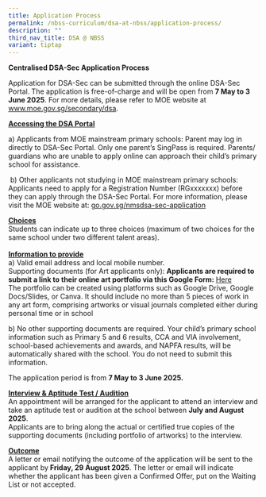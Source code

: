 ```yaml
---
title: Application Process
permalink: /nbss-curriculum/dsa-at-nbss/application-process/
description: ""
third_nav_title: DSA @ NBSS
variant: tiptap
---
```

<p><strong>Centralised DSA-Sec Application Process&nbsp;</strong>
</p>
<p>Application for DSA-Sec can be submitted through the online DSA-Sec Portal.
The application is free-of-charge and will be open from <strong>7 May to 3 June 2025</strong>.
For more details, please refer to MOE website at <a href="https://www.moe.gov.sg/secondary/dsa" rel="noopener nofollow" target="_blank">www.moe.gov.sg/secondary/dsa</a>.
&nbsp;</p>
<p><strong><u>Accessing the DSA Portal</u></strong>
</p>
<p>a)&nbsp;Applicants from MOE mainstream primary schools: Parent may log
in directly to DSA-Sec Portal. Only one parent’s SingPass is required.
Parents/ guardians who are unable to apply online can approach their child’s
primary school for assistance.</p>
<p>&nbsp;b)&nbsp;Other applicants not studying in MOE mainstream primary
schools: Applicants need to apply for a Registration Number (RGxxxxxxx)
before they can apply through the DSA-Sec Portal. For more information,
please visit the MOE website at: <a href="https://go.gov.sg/nmsdsa-sec-application" rel="noopener nofollow" target="_blank">go.gov.sg/nmsdsa-sec-application</a>
</p>
<p><strong><u>Choices</u></strong>
<br>Students can indicate up to three choices (maximum of two choices for
the same school under two different talent areas).
<br>&nbsp;
<br><strong><u>Information to provide</u></strong>
<br>a)&nbsp;Valid email address and local mobile number.
<br>Supporting documents (for Art applicants only): <strong>Applicants are required to submit a link to their online art portfolio via this Google Form: </strong>
<a href="https://tinyurl.com/nbssartdsa" rel="noopener nofollow" target="_blank">Here</a>
<br>The portfolio can be created using platforms such as Google Drive, Google
Docs/Slides, or Canva. It should include no more than 5 pieces of work
in any art form, comprising artworks or visual journals completed either
during personal time or in school</p>
<p>b)&nbsp;No other supporting documents are required. Your child’s primary
school information such as Primary 5 and 6 results, CCA and VIA involvement,
school-based achievements and awards, and NAPFA results, will be automatically
shared with the school. You do not need to submit this information.&nbsp;</p>
<p>The application period is from <strong>7 May to 3 June 2025.</strong>&nbsp;&nbsp;</p>
<p><strong><u>Interview &amp; Aptitude Test / Audition</u></strong>
<br>An appointment will be arranged for the applicant to attend an interview
and take an aptitude test or audition at the school between <strong>July and August 2025</strong>.
<br>Applicants are to bring along the actual or certified true copies of the
supporting documents (including portfolio of artworks) to the interview.</p>
<p><strong><u>Outcome</u></strong>
<br>A letter or email notifying the outcome of the application will be sent
to the applicant&nbsp;by<strong> Friday, 29 August 2025</strong>. The letter
or email will indicate whether the applicant has been given a Confirmed
Offer, put on the Waiting List or not accepted.
<br>
</p>
<p></p>